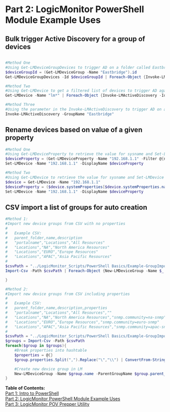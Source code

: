 # Part 2: LogicMonitor PowerShell Module Example Uses

## Bulk trigger Active Discovery for a group of devices

```powershell

#Method One
#Using Get-LMDeviceGroupDevices to trigger AD on a folder called Eastbridge
$deviceGroupId = (Get-LMDeviceGroup -Name "Eastbridge").id
Get-LMDeviceGroupDevices -Id $deviceGroupId | Foreach-Object {Invoke-LMActiveDiscovery -Id $_.id}

#Method Two
#Using Get-LMDevice to get a filtered list of devices to trigger AD against
Get-LMDevice -Name "lm*" | Foreach-Object {Invoke-LMActiveDiscovery -Id $_.id}

#Method Three
#Using the parameter in the Invoke-LMActiveDiscovery to trigger AD on a folder called Eastbridge
Invoke-LMActiveDiscovery -GroupName "Eastbridge"
```

## Rename devices based on value of a given property

```powershell
#Method One
#Using Get-LMDeviceProperty to retrieve the value for sysname and Set-LMDevice to set the new displayName for it
$deviceProperty = (Get-LMDeviceProperty -Name "192.168.1.1" -Filter @{name="system.sysname"}).value
Set-LMDevice -Name "192.168.1.1" -DisplayName $deviceProperty

#Method Two
#Using Get-LMDevice to retrieve the value for sysname and Set-LMDevice to set the new displayName
$device = Get-LMDevice -Name "192.168.1.1"
$deviceProperty = ($device.systemProperties[$device.systemProperties.name.IndexOf("system.sysname")].value)
Set-LMDevice -Name "192.168.1.1" -DisplayName $deviceProperty

```

## CSV import a list of groups for auto creation

```powershell
#Method 1:
#Import new device groups from CSV with no properties
#
#   Example CSV:
#   parent_folder,name,description
#   "portalname","Locations","All Resources"
#   "Locations","NA","North America Resources"
#   "Locations","EURO","Europe Resources"
#   "Locations","APAC","Asia Pacific Resources"
#
$csvPath = "../LogicMonitor_Scripts/PowerShell Basics/Example-GroupImport.csv"
Import-Csv -Path $csvPath | Foreach-Object {New-LMDeviceGroup -Name $_.name -ParentGroupName $_.parent_folder -Description $_.description}

}

#Method 2:
#Import new device groups from CSV including properties
#
#   Example CSV:
#   parent_folder,name,description,properties
#   "portalname","Locations","All Resources",""
#   "Locations","NA","North America Resources","snmp.community=na-snmp"
#   "Locations","EURO","Europe Resources","snmp.community=euro-snmp"
#   "Locations","APAC","Asia Pacific Resources","snmp.community=apac-snmp"
#
$csvPath = "../LogicMonitor_Scripts/PowerShell Basics/Example-GroupImport.csv"
$groups = Import-Csv -Path $csvPath
foreach($group in $groups){
    #Break properties into hashtable
    $properties = @{}
    $group.properties.Split(",").Replace("\","\\") | ConvertFrom-StringData | ForEach-Object {$properties += $_}

    #Create new device group in LM
    New-LMDeviceGroup -Name $group.name -ParentGroupName $group.parent_folder -Description $group.description -properties $properties
}
```

**Table of Contents:**\
[Part 1: Intro to PowerShell](readme.md)\
[Part 2: LogicMonitor PowerShell Module Example Uses](LogicMonitorPS-Examples.md)\
[Part 3: LogicMonitor POV Prepper Utility](POV-Prepper-Utility.md)
